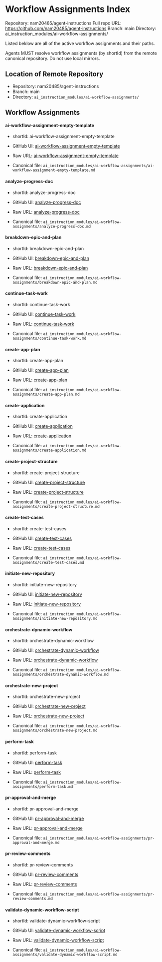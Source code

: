 # Workflow Assignments Index

Repository: nam20485/agent-instructions
Full repo URL: https://github.com/nam20485/agent-instructions
Branch: main
Directory: ai_instruction_modules/ai-workflow-assignments/

Listed beklow are all of the active workflow assignments and their paths.

Agents MUST resolve workflow assignments (by shortId) from the remote canonical repository. Do not use local mirrors.

## Location of Remote Repository

- Repository: nam20485/agent-instructions
- Branch: main
- Directory: `ai_instruction_modules/ai-workflow-assignments/`

## Workflow Assignments 

#### ai-workflow-assignment-empty-template

- shortId: ai-workflow-assignment-empty-template

- GitHub UI: [ai-workflow-assignment-empty-template](https://github.com/nam20485/agent-instructions/blob/main/ai_instruction_modules/ai-workflow-assignments/ai-workflow-assignment-empty-template.md)
- Raw URL:   [ai-workflow-assignment-empty-template](https://raw.githubusercontent.com/nam20485/agent-instructions/main/ai_instruction_modules/ai-workflow-assignments/ai-workflow-assignment-empty-template.md)
- Canonical file: `ai_instruction_modules/ai-workflow-assignments/ai-workflow-assignment-empty-template.md`

#### analyze-progress-doc

- shortId: analyze-progress-doc

- GitHub UI: [analyze-progress-doc](https://github.com/nam20485/agent-instructions/blob/main/ai_instruction_modules/ai-workflow-assignments/analyze-progress-doc.md)
- Raw URL:   [analyze-progress-doc](https://raw.githubusercontent.com/nam20485/agent-instructions/main/ai_instruction_modules/ai-workflow-assignments/analyze-progress-doc.md)
- Canonical file: `ai_instruction_modules/ai-workflow-assignments/analyze-progress-doc.md`

#### breakdown-epic-and-plan

- shortId: breakdown-epic-and-plan

- GitHub UI: [breakdown-epic-and-plan](https://github.com/nam20485/agent-instructions/blob/main/ai_instruction_modules/ai-workflow-assignments/breakdown-epic-and-plan.md)
- Raw URL:   [breakdown-epic-and-plan](https://raw.githubusercontent.com/nam20485/agent-instructions/main/ai_instruction_modules/ai-workflow-assignments/breakdown-epic-and-plan.md)
- Canonical file: `ai_instruction_modules/ai-workflow-assignments/breakdown-epic-and-plan.md`

#### continue-task-work

- shortId: continue-task-work

- GitHub UI: [continue-task-work](https://github.com/nam20485/agent-instructions/blob/main/ai_instruction_modules/ai-workflow-assignments/continue-task-work.md)
- Raw URL:   [continue-task-work](https://raw.githubusercontent.com/nam20485/agent-instructions/main/ai_instruction_modules/ai-workflow-assignments/continue-task-work.md)
- Canonical file: `ai_instruction_modules/ai-workflow-assignments/continue-task-work.md`

#### create-app-plan

- shortId: create-app-plan

- GitHub UI: [create-app-plan](https://github.com/nam20485/agent-instructions/blob/main/ai_instruction_modules/ai-workflow-assignments/create-app-plan.md)
- Raw URL:   [create-app-plan](https://raw.githubusercontent.com/nam20485/agent-instructions/main/ai_instruction_modules/ai-workflow-assignments/create-app-plan.md)
- Canonical file: `ai_instruction_modules/ai-workflow-assignments/create-app-plan.md`

#### create-application

- shortId: create-application

- GitHub UI: [create-application](https://github.com/nam20485/agent-instructions/blob/main/ai_instruction_modules/ai-workflow-assignments/create-application.md)
- Raw URL:   [create-application](https://raw.githubusercontent.com/nam20485/agent-instructions/main/ai_instruction_modules/ai-workflow-assignments/create-application.md)
- Canonical file: `ai_instruction_modules/ai-workflow-assignments/create-application.md`

#### create-project-structure

- shortId: create-project-structure

- GitHub UI: [create-project-structure](https://github.com/nam20485/agent-instructions/blob/main/ai_instruction_modules/ai-workflow-assignments/create-project-structure.md)
- Raw URL:   [create-project-structure](https://raw.githubusercontent.com/nam20485/agent-instructions/main/ai_instruction_modules/ai-workflow-assignments/create-project-structure.md)
- Canonical file: `ai_instruction_modules/ai-workflow-assignments/create-project-structure.md`

#### create-test-cases

- shortId: create-test-cases

- GitHub UI: [create-test-cases](https://github.com/nam20485/agent-instructions/blob/main/ai_instruction_modules/ai-workflow-assignments/create-test-cases.md)
- Raw URL:   [create-test-cases](https://raw.githubusercontent.com/nam20485/agent-instructions/main/ai_instruction_modules/ai-workflow-assignments/create-test-cases.md)
- Canonical file: `ai_instruction_modules/ai-workflow-assignments/create-test-cases.md`

#### initiate-new-repository

- shortId: initiate-new-repository

- GitHub UI: [initiate-new-repository](https://github.com/nam20485/agent-instructions/blob/main/ai_instruction_modules/ai-workflow-assignments/initiate-new-repository.md)
- Raw URL:   [initiate-new-repository](https://raw.githubusercontent.com/nam20485/agent-instructions/main/ai_instruction_modules/ai-workflow-assignments/initiate-new-repository.md)
- Canonical file: `ai_instruction_modules/ai-workflow-assignments/initiate-new-repository.md`

#### orchestrate-dynamic-workflow

- shortId: orchestrate-dynamic-workflow

- GitHub UI: [orchestrate-dynamic-workflow](https://github.com/nam20485/agent-instructions/blob/main/ai_instruction_modules/ai-workflow-assignments/orchestrate-dynamic-workflow.md)
- Raw URL:   [orchestrate-dynamic-workflow](https://raw.githubusercontent.com/nam20485/agent-instructions/main/ai_instruction_modules/ai-workflow-assignments/orchestrate-dynamic-workflow.md)
- Canonical file: `ai_instruction_modules/ai-workflow-assignments/orchestrate-dynamic-workflow.md`

#### orchestrate-new-project

- shortId: orchestrate-new-project

- GitHub UI: [orchestrate-new-project](https://github.com/nam20485/agent-instructions/blob/main/ai_instruction_modules/ai-workflow-assignments/orchestrate-new-project.md)
- Raw URL:   [orchestrate-new-project](https://raw.githubusercontent.com/nam20485/agent-instructions/main/ai_instruction_modules/ai-workflow-assignments/orchestrate-new-project.md)
- Canonical file: `ai_instruction_modules/ai-workflow-assignments/orchestrate-new-project.md`

#### perform-task

- shortId: perform-task

- GitHub UI: [perform-task](https://github.com/nam20485/agent-instructions/blob/main/ai_instruction_modules/ai-workflow-assignments/perform-task.md)
- Raw URL:   [perform-task](https://raw.githubusercontent.com/nam20485/agent-instructions/main/ai_instruction_modules/ai-workflow-assignments/perform-task.md)
- Canonical file: `ai_instruction_modules/ai-workflow-assignments/perform-task.md`

#### pr-approval-and-merge

- shortId: pr-approval-and-merge

- GitHub UI: [pr-approval-and-merge](https://github.com/nam20485/agent-instructions/blob/main/ai_instruction_modules/ai-workflow-assignments/pr-approval-and-merge.md)
- Raw URL:   [pr-approval-and-merge](https://raw.githubusercontent.com/nam20485/agent-instructions/main/ai_instruction_modules/ai-workflow-assignments/pr-approval-and-merge.md)
- Canonical file: `ai_instruction_modules/ai-workflow-assignments/pr-approval-and-merge.md`

#### pr-review-comments

- shortId: pr-review-comments

- GitHub UI: [pr-review-comments](https://github.com/nam20485/agent-instructions/blob/main/ai_instruction_modules/ai-workflow-assignments/pr-review-comments.md)
- Raw URL:   [pr-review-comments](https://raw.githubusercontent.com/nam20485/agent-instructions/main/ai_instruction_modules/ai-workflow-assignments/pr-review-comments.md)
- Canonical file: `ai_instruction_modules/ai-workflow-assignments/pr-review-comments.md`

#### validate-dynamic-workflow-script

- shortId: validate-dynamic-workflow-script

- GitHub UI: [validate-dynamic-workflow-script](https://github.com/nam20485/agent-instructions/blob/main/ai_instruction_modules/ai-workflow-assignments/validate-dynamic-workflow-script.md)
- Raw URL:   [validate-dynamic-workflow-script](https://raw.githubusercontent.com/nam20485/agent-instructions/main/ai_instruction_modules/ai-workflow-assignments/validate-dynamic-workflow-script.md)
- Canonical file: `ai_instruction_modules/ai-workflow-assignments/validate-dynamic-workflow-script.md`

